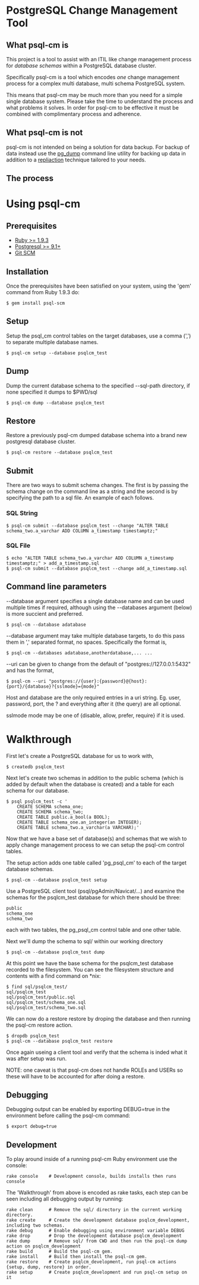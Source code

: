 # PostgreSQL Change Management Tool

## What psql-cm is

This project is a tool to assist with an ITIL like change management process
for *database schemas* within a PostgreSQL database cluster.

Specifically psql-cm is a tool which encodes *one* change management process
for a complex multi database, multi schema PostgreSQL system.

This means that psql-cm may be much more than you need for a simple
single database system.  Please take the time to understand the process and
what problems it solves. In order for psql-cm to be effective it must be
combined with complimentary process and adherence.

## What psql-cm is not

psql-cm is not intended on being a solution for data backup.
For backup of data instead use the
[pg\_dump](http://www.postgresql.org/docs/current/static/app-pgdump.html)
command line utility for backing up data in addition to a
[repliaction](http://www.postgresql.org/docs/current/static/different-replication-solutions.html)
technique tailored to your needs.

## The process

# Using psql-cm

## Prerequisites

- [Ruby >= 1.9.3](http://www.ruby-lang.org/en/)
- [Postgresql >= 9.1+](http://www.postgresql.org/)
- [Git SCM](http://git-scm.com/)

## Installation

Once the prerequisites have been satisfied on your system, using the
'gem' command from Ruby 1.9.3 do:

    $ gem install psql-scm

## Setup

Setup the psql\_cm control tables on the target databases, use a comma (',')
to separate multiple database names.

    $ psql-cm setup --database psqlcm_test

## Dump

Dump the current database schema to the specified --sql-path directory, if none
specified it dumps to $PWD/sql

    $ psql-cm dump --database psqlcm_test

## Restore

Restore a previously psql-cm dumped database schema into a brand new postgresql
database cluster.

    $ psql-cm restore --database psqlcm_test

## Submit

There are two ways to submit schema changes. The first is by passing the schema
change on the command line as a string and the second is by specifying the path
to a sql file. An example of each follows.

### SQL String

    $ psql-cm submit --database psqlcm_test --change "ALTER TABLE schema_two.a_varchar ADD COLUMN a_timestamp timestamptz;"

### SQL File

    $ echo "ALTER TABLE schema_two.a_varchar ADD COLUMN a_timestamp timestamptz;" > add_a_timestamp.sql
    $ psql-cm submit --database psqlcm_test --change add_a_timestamp.sql

## Command line parameters

--database argument specifies a single database name and can be used multiple
times if required, although using the --databases argument (below) is more
succient and preferred.

    $ psql-cm --database adatabase

--database argument may take multiple database targets, to do this pass them
in ',' separated format, no spaces. Specifically the format is,

    $ psql-cm --databases adatabase,anotherdatabase,... ...

--uri can be given to change from the default of "postgres://127.0.0.1:5432" and
has the format,

    $ psql-cm --uri "postgres://{user}:{password}@{host}:{port}/{database}?{sslmode}={mode}"

Host and database are the only required entries in a uri string. Eg.  user,
password, port, the ? and everything after it (the query) are all optional.

sslmode mode may be one of {disable, allow, prefer, require} if it is used.

# Walkthrough

First let's create a PostgreSQL database for us to work with,

    $ createdb psqlcm_test

Next let's create two schemas in addition to the public schema (which is added
by default when the database is created) and a table for each schema for our
database.

    $ psql psqlcm_test -c '
        CREATE SCHEMA schema_one;
        CREATE SCHEMA schema_two;
        CREATE TABLE public.a_bool(a BOOL);
        CREATE TABLE schema_one.an_integer(an INTEGER);
        CREATE TABLE schema_two.a_varchar(a VARCHAR);'


Now that we have a base set of database(s) and schemas that we wish to apply
change management process to we can setup the psql-cm control tables.

The setup action adds one table called 'pg\_psql\_cm' to each of the target
database schemas.

    $ psql-cm --database psqlcm_test setup

Use a PostgreSQL client tool (psql/pgAdmin/Navicat/...) and examine the schemas
for the psqlcm\_test database for which there should be three:

    public
    schema_one
    schema_two

each with two tables, the pg\_psql\_cm control table and one other table.

Next we'll dump the schema to sql/ within our working directory

    $ psql-cm --database psqlcm_test dump

At this point we have the base schema for the psqlcm\_test database recorded to
the filesystem. You can see the filesystem structure and contents with
a find command on \*nix:

    $ find sql/psqlcm_test/
    sql/psqlcm_test
    sql/psqlcm_test/public.sql
    sql/psqlcm_test/schema_one.sql
    sql/psqlcm_test/schema_two.sql

We can now do a restore restore by droping the database and then running the
psql-cm restore action.

    $ dropdb psqlcm_test
    $ psql-cm --database psqlcm_test restore

Once again useing a client tool and verify that the schema is inded what it was
after setup was run.

NOTE: one caveat is that psql-cm does not handle ROLEs and USERs so these will
have to be accounted for after doing a restore.

## Debugging

Debugging output can be enabled by exporting DEBUG=true in the environment
before calling the psql-cm command:

    $ export debug=true

## Development

To play around inside of a running psql-cm Ruby environment use the console:

    rake console    # Development console, builds installs then runs console

The 'Walkthrough' from above is encoded as rake tasks, each step can be
seen including all debugging output by running:

    rake clean      # Remove the sql/ directory in the current working directory.
    rake create     # Create the development database psqlcm_development, including two schemas.
    rake debug      # Enable debugging using environment variable DEBUG
    rake drop       # Drop the development database psqlcm_development
    rake dump       # Remove sql/ from CWD and then run the psql-cm dump action on psqlcm_development
    rake build      # Build the psql-cm gem.
    rake install    # Build then install the psql-cm gem.
    rake restore    # Create psqlcm_development, run psql-cm actions {setup, dump, restore} in order.
    rake setup      # Create psqlcm_development and run psql-cm setup on it

